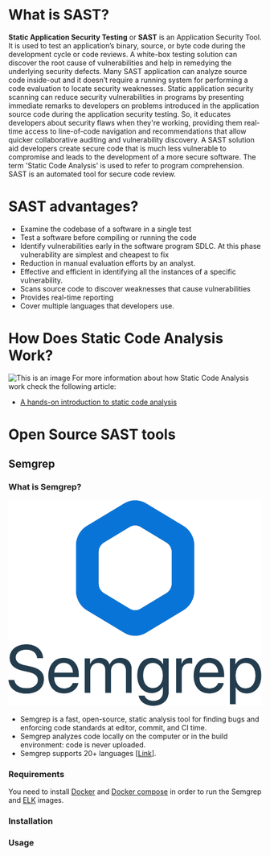 # What is SAST? 
**Static Application Security Testing** or **SAST** is an Application Security Tool. It is used to test an application’s binary, source, or byte code during the development cycle or code reviews. A white-box testing solution can discover the root cause of vulnerabilities and help in remedying the underlying security defects. Many SAST application can analyze source code inside-out and it doesn’t require a running system for performing a code evaluation to locate security weaknesses.
Static application security scanning can reduce security vulnerabilities in programs by presenting immediate remarks to developers on problems introduced in the application source code during the application security testing. So, it educates developers about security flaws when they're working, providing them real-time access to line-of-code navigation and recommendations that allow quicker collaborative auditing and vulnerability discovery. A SAST solution aid developers create secure code that is much less vulnerable to compromise and leads to the development of a more secure software.
The term 'Static Code Analysis' is used to refer to program comprehension. SAST is an automated tool for secure code review.
# SAST advantages?
- Examine the codebase of a software in a single test
- Test a software before compiling or running the code
- Identify vulnerabilities early in the software program SDLC. At this phase vulnerability are simplest and cheapest to fix
- Reduction in manual evaluation efforts by an analyst.
- Effective and efficient in identifying all the instances of a specific vulnerability.
- Scans source code to discover weaknesses that cause vulnerabilities
- Provides real-time reporting
- Cover multiple languages that developers use.
# How Does Static Code Analysis Work?
![This is an image](https://deepsource.io/images/blog/static-analysis-python/pipeline.png)
For more information about how Static Code Analysis work check the following article:
- [A hands-on introduction to static code analysis](https://deepsource.io/blog/introduction-static-code-analysis/)
# Open Source SAST tools
## Semgrep
### What is Semgrep?
![This is an image](https://raw.githubusercontent.com/returntocorp/semgrep/develop/semgrep.svg)
- Semgrep is a fast, open-source, static analysis tool for finding bugs and enforcing code standards at editor, commit, and CI time.
- Semgrep analyzes code locally on the computer or in the build environment: code is never uploaded.
- Semgrep supports 20+ languages [[Link](https://semgrep.dev/docs/)].
### Requirements
You need to install [Docker](https://github.com/ArijMekki/Open-Source-SAST/blob/main/Docker.md) and [Docker compose](https://github.com/ArijMekki/Open-Source-SAST/blob/main/Docker_Compose.md) in order to run the Semgrep and [ELK](https://github.com/ArijMekki/Open-Source-SAST/blob/main/ELK.md) images.
### Installation

### Usage

